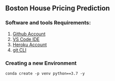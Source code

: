 ## Boston House Pricing Prediction
 
### Software and tools Requirements:

1. [Github Account](https://github.com/)
2. [VS Code IDE](https://code.visualstudio.com/)
3. [Heroku Account](https://www.heroku.com/)
4. [git CLI](https://cli.github.com/)

### Creating a new Environment 

```
conda create -p venv python==3.7 -y
```